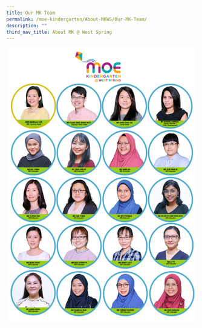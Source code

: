 ```yaml
---
title: Our MK Team
permalink: /moe-kindergarten/About-MKWS/Our-MK-Team/
description: ""
third_nav_title: About MK @ West Spring
---
```

![](/images/MK/Staff%20Photos/Staff%20Photos%202022.png)